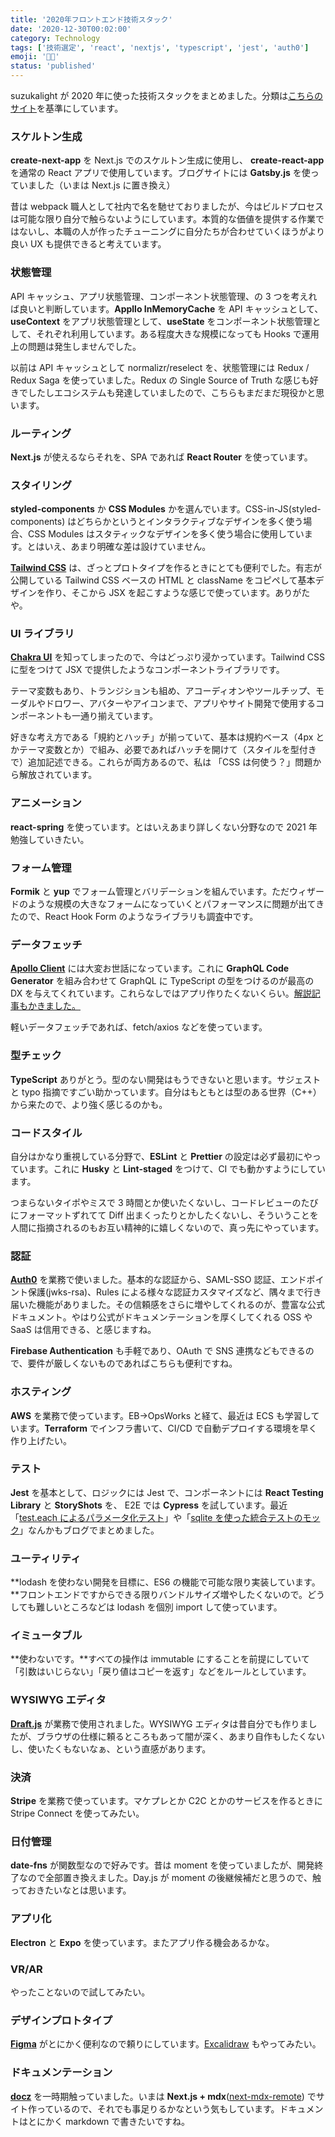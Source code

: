 ```yaml
---
title: '2020年フロントエンド技術スタック'
date: '2020-12-30T00:02:00'
category: Technology
tags: ['技術選定', 'react', 'nextjs', 'typescript', 'jest', 'auth0']
emoji: '👨‍💻'
status: 'published'
---
```


suzukalight が 2020 年に使った技術スタックをまとめました。分類は[こちらのサイト](https://www.robinwieruch.de/react-libraries)を基準にしています。

### スケルトン生成

**create-next-app** を Next.js でのスケルトン生成に使用し、 **create-react-app** を通常の React アプリで使用しています。ブログサイトには **Gatsby.js** を使っていました（いまは Next.js に置き換え）

昔は webpack 職人として社内で名を馳せておりましたが、今はビルドプロセスは可能な限り自分で触らないようにしています。本質的な価値を提供する作業ではないし、本職の人が作ったチューニングに自分たちが合わせていくほうがより良い UX も提供できると考えています。

### 状態管理

API キャッシュ、アプリ状態管理、コンポーネント状態管理、の 3 つを考えれば良いと判断しています。**Appllo InMemoryCache** を API キャッシュとして、**useContext** をアプリ状態管理として、**useState** をコンポーネント状態管理として、それぞれ利用しています。ある程度大きな規模になっても Hooks で運用上の問題は発生しませんでした。

以前は API キャッシュとして normalizr/reselect を、状態管理には Redux / Redux Saga を使っていました。Redux の Single Source of Truth な感じも好きでしたしエコシステムも発達していましたので、こちらもまだまだ現役かと思います。

### ルーティング

**Next.js** が使えるならそれを、SPA であれば **React Router** を使っています。

### スタイリング

**styled-components** か **CSS Modules** かを選んでいます。CSS-in-JS(styled-components) はどちらかというとインタラクティブなデザインを多く使う場合、CSS Modules はスタティックなデザインを多く使う場合に使用しています。とはいえ、あまり明確な差は設けていません。

**[Tailwind CSS](https://tailwindcss.com/)** は、ざっとプロトタイプを作るときにとても便利でした。有志が公開している Tailwind CSS ベースの HTML と className をコピペして基本デザインを作り、そこから JSX を起こすような感じで使っています。ありがたや。

### UI ライブラリ

**[Chakra UI](https://chakra-ui.com/)** を知ってしまったので、今はどっぷり浸かっています。Tailwind CSS に型をつけて JSX で提供したようなコンポーネントライブラリです。

テーマ変数もあり、トランジションも組め、アコーディオンやツールチップ、モーダルやドロワー、アバターやアイコンまで、アプリやサイト開発で使用するコンポーネントも一通り揃えています。

好きな考え方である「規約とハッチ」が揃っていて、基本は規約ベース（4px とかテーマ変数とか）で組み、必要であればハッチを開けて（スタイルを型付きで）追加記述できる。これらが両方あるので、私は 「CSS は何使う？」問題から解放されています。

### アニメーション

**react-spring** を使っています。とはいえあまり詳しくない分野なので 2021 年勉強していきたい。

### フォーム管理

**Formik** と **yup** でフォーム管理とバリデーションを組んでいます。ただウィザードのような規模の大きなフォームになっていくとパフォーマンスに問題が出てきたので、React Hook Form のようなライブラリも調査中です。

### データフェッチ

**[Apollo Client](https://www.apollographql.com/docs/react/)** には大変お世話になっています。これに **GraphQL Code Generator** を組み合わせて GraphQL に TypeScript の型をつけるのが最高の DX を与えてくれています。これらなしではアプリ作りたくないくらい。[解説記事もかきました。](/blog/posts/2020-06-22-graphql-codegen)

軽いデータフェッチであれば、fetch/axios などを使っています。

### 型チェック

**TypeScript** ありがとう。型のない開発はもうできないと思います。サジェストと typo 指摘ですごい助かっています。自分はもともとは型のある世界（C++）から来たので、より強く感じるのかも。

### コードスタイル

自分はかなり重視している分野で、**ESLint** と **Prettier** の設定は必ず最初にやっています。これに **Husky** と **Lint-staged** をつけて、CI でも動かすようにしています。

つまらないタイポやミスで 3 時間とか使いたくないし、コードレビューのたびにフォーマットずれてて Diff 出まくったりとかしたくないし、そういうことを人間に指摘されるのもお互い精神的に嬉しくないので、真っ先にやっています。

### 認証

**[Auth0](https://auth0.com/jp/)** を業務で使いました。基本的な認証から、SAML-SSO 認証、エンドポイント保護(jwks-rsa)、Rules による様々な認証カスタマイズなど、隅々まで行き届いた機能がありました。その信頼感をさらに増やしてくれるのが、豊富な公式ドキュメント。やはり公式がドキュメンテーションを厚くしてくれる OSS や SaaS は信用できる、と感じますね。

**Firebase Authentication** も手軽であり、OAuth で SNS 連携などもできるので、要件が厳しくないものであればこちらも便利ですね。

### ホスティング

**AWS** を業務で使っています。EB→OpsWorks と経て、最近は ECS も学習しています。**Terraform** でインフラ書いて、CI/CD で自動デプロイする環境を早く作り上げたい。

### テスト

**Jest** を基本として、ロジックには Jest で、コンポーネントには **React Testing Library** と **StoryShots** を、
E2E では **Cypress** を試しています。最近「[test.each によるパラメータ化テスト](/blog/posts/2020-10-27-jest-test-each)」や「[sqlite を使った統合テストのモック](/blog/posts/2020-10-21-apollo-server-testing-sqlite)」なんかもブログでまとめました。

### ユーティリティ

**lodash を使わない開発を目標に、ES6 の機能で可能な限り実装しています。**フロントエンドですからできる限りバンドルサイズ増やしたくないので。どうしても難しいところなどは lodash を個別 import して使っています。

### イミュータブル

**使わないです。**すべての操作は immutable にすることを前提にしていて「引数はいじらない」「戻り値はコピーを返す」などをルールとしています。

### WYSIWYG エディタ

**[Draft.js](https://draftjs.org/)** が業務で使用されました。WYSIWYG エディタは昔自分でも作りましたが、ブラウザの仕様に頼るところもあって闇が深く、あまり自作もしたくないし、使いたくもないなぁ、という直感があります。

### 決済

**Stripe** を業務で使っています。マケプレとか C2C とかのサービスを作るときに Stripe Connect を使ってみたい。

### 日付管理

**date-fns** が関数型なので好みです。昔は moment を使っていましたが、開発終了なので全部置き換えました。Day.js が moment の後継候補だと思うので、触っておきたいなとは思います。

### アプリ化

**Electron** と **Expo** を使っています。またアプリ作る機会あるかな。

### VR/AR

やったことないので試してみたい。

### デザインプロトタイプ

**[Figma](https://www.figma.com/)** がとにかく便利なので頼りにしています。[Excalidraw](https://excalidraw.com/) もやってみたい。

### ドキュメンテーション

**[docz](https://www.docz.site/)** を一時期触っていました。いまは **Next.js + mdx**([next-mdx-remote](https://github.com/hashicorp/next-mdx-remote)) でサイト作っているので、それでも事足りるかなという気もしています。ドキュメントはとにかく markdown で書きたいですね。
